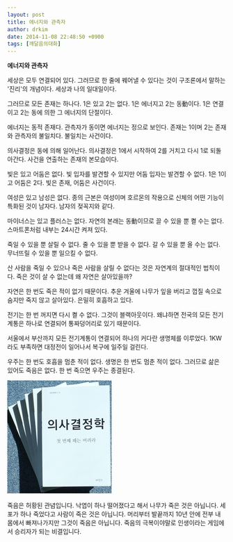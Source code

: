 ```yaml
---
layout: post
title: 에너지와 관측자
author: drkim
date: 2014-11-08 22:48:50 +0900
tags: [깨달음의대화]
---
```

**에너지와 관측자**

  


세상은 모두 연결되어 있다. 그러므로 한 줄에 꿰어낼 수 있다는 것이 구조론에서 말하는 '진리'의 개념이다. 세상과 나의 일대일이다. 

  


그러므로 모든 존재는 하나다. 1은 있고 2는 없다. 1은 에너지고 2는 동動이다. 1은 연결이고 2는 동에 의한 그 에너지의 단절이다. 

  


에너지는 동적 존재다. 관측자가 동이면 에너지는 정으로 보인다. 존재는 1이며 2는 존재와 관측자의 불일치다. 불일치는 사건이다. 

  


의사결정은 동에 의해 일어난다. 의사결정은 1에서 시작하여 2를 거치고 다시 1로 되돌아간다. 사건을 연출하는 존재의 본모습이다. 

  


빛은 있고 어둠은 없다. 빛 입자를 발견할 수 있지만 어둠 입자는 발견할 수 없다. 1은 1이고 어둠은 2다. 빛은 존재, 어둠은 사건이다. 

  


여성은 있고 남성은 없다. 종의 근본은 여성이며 호르몬의 작용으로 신체의 어떤 기능이 특화된 것이 남자다. 남자의 젖꼭지와 같다. 

  


마이너스는 있고 플러스는 없다. 자연의 본래는 동動이므로 끌 수 있을 뿐 켤 수는 없다. 스마트폰처럼 내부는 24시간 켜져 있다. 

  


죽일 수 있을 뿐 살릴 수 없다. 줄 수 있을 뿐 받을 수 없다. 갈 수 있을 뿐 올 수는 없다. 무너뜨릴 수 있을 뿐 일으킬 수 없다. 

  


산 사람을 죽일 수 있으나 죽은 사람을 살릴 수 없다는 것은 자연계의 절대적인 법칙이다. 죽은 것이 살 수 없는데 왜 자연은 살아있을까? 

  


자연은 한 번도 죽은 적이 없기 때문이다. 추운 겨울에 나무가 잎을 버리고 껍질 속으로 숨지만 죽지 않고 살아있다. 은밀히 호흡하고 있다. 

  


전기는 한 번 꺼지면 다시 켤 수 없다. 그것이 블랙아웃이다. 왜냐하면 전국의 모든 전기계통은 하나로 연결되어 통짜덩어리로 있기 때문이다. 

  


서울에서 부산까지 모든 전기계통이 연결되어 하나의 커다란 생명체를 이루었다. 1KW라도 부족하면 대정전이 일어나서 복구에 일주일 걸린다. 

  


우주는 한 번도 호흡을 멈춘 적이 없다. 생명은 한 번도 멈춘 적이 없다. 그러므로 삶은 있어도 죽음은 없다. 한 번 죽으면 우주는 종결된다.

  



  ![](/files/attach/images/198/102/535/199.JPG) 

  


죽음은 허황된 관념입니다. 낙엽이 하나 떨어졌다고 해서 나무가 죽은 것은 아닙니다. 세포가 하나 죽었다고 사람이 죽은 것은 아닙니다. 머리부터 발끝까지 10년 안에 전부 내 몸에서 빠져나가지만 그것이 죽음은 아닙니다. 죽음의 극복이야말로 인생이라는 게임에서 승리자가 되는 비결입니다.